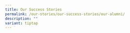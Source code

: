 ```yaml
---
title: Our Success Stories
permalink: /our-stories/our-success-stories/our-alumni/
description: ""
variant: tiptap
---
```

